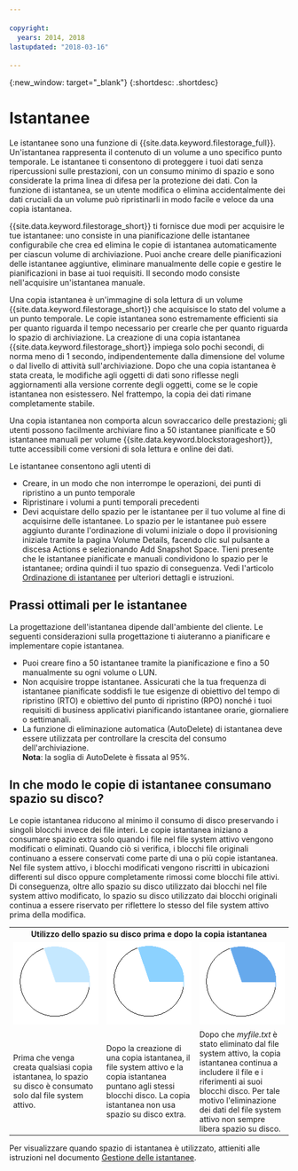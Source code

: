 ```yaml
---

copyright:
  years: 2014, 2018
lastupdated: "2018-03-16"

---
```

{:new_window: target="_blank"}
{:shortdesc: .shortdesc}

# Istantanee

Le istantanee sono una funzione di {{site.data.keyword.filestorage_full}}. Un'istantanea rappresenta il contenuto di un volume a uno specifico punto temporale. Le istantanee ti consentono di proteggere i tuoi dati senza ripercussioni sulle prestazioni, con un consumo minimo di spazio e sono considerate la prima linea di difesa per la protezione dei dati. Con la funzione di istantanea, se un utente modifica o elimina accidentalmente dei dati cruciali da un volume può ripristinarli in modo facile e veloce da una copia istantanea.

{{site.data.keyword.filestorage_short}} ti fornisce due modi per acquisire le tue istantanee: uno consiste in una pianificazione delle istantanee configurabile che crea ed elimina le copie di istantanea automaticamente per ciascun volume di archiviazione. Puoi anche creare delle pianificazioni delle istantanee aggiuntive, eliminare manualmente delle copie e gestire le pianificazioni in base ai tuoi requisiti. Il secondo modo consiste nell'acquisire un'istantanea manuale.

Una copia istantanea è un'immagine di sola lettura di un volume {{site.data.keyword.filestorage_short}} che acquisisce lo stato del volume a un punto temporale. Le copie istantanea sono estremamente efficienti sia per quanto riguarda il tempo necessario per crearle che per quanto riguarda lo spazio di archiviazione. La creazione di una copia istantanea {{site.data.keyword.filestorage_short}} impiega solo pochi secondi, di norma meno di 1 secondo, indipendentemente dalla dimensione del volume o dal livello di attività sull'archiviazione. Dopo che una copia istantanea è stata creata, le modifiche agli oggetti di dati sono riflesse negli aggiornamenti alla versione corrente degli oggetti, come se le copie istantanea non esistessero. Nel frattempo, la copia dei dati rimane completamente stabile. 

Una copia istantanea non comporta alcun sovraccarico delle prestazioni; gli utenti possono facilmente archiviare fino a 50 istantanee pianificate e 50 istantanee manuali per volume {{site.data.keyword.blockstorageshort}}, tutte accessibili come versioni di sola lettura e online dei dati.

Le istantanee consentono agli utenti di

- Creare, in un modo che non interrompe le operazioni, dei punti di ripristino a un punto temporale
- Ripristinare i volumi a punti temporali precedenti
- Devi acquistare dello spazio per le istantanee per il tuo volume al fine di acquisirne delle istantanee. Lo spazio per le istantanee può essere aggiunto durante l'ordinazione di volumi iniziale o dopo il provisioning iniziale tramite la pagina Volume Details, facendo clic sul pulsante a discesa Actions e selezionando Add Snapshot Space. Tieni presente che le istantanee pianificate e manuali condividono lo spazio per le istantanee; ordina quindi il tuo spazio di conseguenza. Vedi l'articolo [Ordinazione di istantanee](ordering-snapshots.html) per ulteriori dettagli e istruzioni. 

## Prassi ottimali per le istantanee
La progettazione dell'istantanea dipende dall'ambiente del cliente. Le seguenti considerazioni sulla progettazione ti aiuteranno a pianificare e implementare copie istantanea. 
- 	Puoi creare fino a 50 istantanee tramite la pianificazione e fino a 50 manualmente su ogni volume o LUN. 
- 	Non acquisire troppe istantanee. Assicurati che la tua frequenza di istantanee pianificate soddisfi le tue esigenze di obiettivo del tempo di ripristino (RTO) e obiettivo del punto di ripristino (RPO) nonché i tuoi requisiti di business applicativi pianificando istantanee orarie, giornaliere o settimanali. 
- 	La funzione di eliminazione automatica (AutoDelete) di istantanea deve essere utilizzata per controllare la crescita del consumo dell'archiviazione. <br/>
    **Nota**: la soglia di AutoDelete è fissata al 95%.
    
## In che modo le copie di istantanee consumano spazio su disco?
Le copie istantanea riducono al minimo il consumo di disco preservando i singoli blocchi invece dei file interi. Le copie istantanea iniziano a consumare spazio extra solo quando i file nel file system attivo vengono modificati o eliminati. Quando ciò si verifica, i blocchi file originali continuano a essere conservati come parte di una o più copie istantanea.
Nel file system attivo, i blocchi modificati vengono riscritti in ubicazioni differenti sul disco oppure completamente rimossi come blocchi file attivi. Di conseguenza, oltre allo spazio su disco utilizzato dai blocchi nel file system attivo modificato, lo spazio su disco utilizzato dai blocchi originali continua a essere riservato per riflettere lo stesso del file system attivo prima della modifica.

<table>
    <colgroup>
      <col style="width: 33.3%;"/>
      <col style="width: 33.3%;"/>
      <col style="width: 33.3%;"/>
    </colgroup>
    <tbody>
      <tr>
        <th colspan="3" style="border: 0.0px;text-align: center;">Utilizzo dello spazio su disco prima e dopo la copia istantanea</th>
     </tr><tr>
        <td style="border: 0.0px;text-align: center;"><img src="/images/bfcircle1.png" alt="Prima della copia istantanea"></td>
        <td style="border: 0.0px;text-align: center;"><img src="/images/bfcircle3.png" alt="Dopo la copia istantanea"></td>
        <td style="border: 0.0px;text-align: center;"><img src="/images/bfcircle2.png" alt="Modifiche dopo la copia istantanea"></td>
     </tr><tr>
        <td style="border: 0.0px;">Prima che venga creata qualsiasi copia istantanea, lo spazio su disco è consumato solo dal file system attivo.</td>
        <td style="border: 0.0px;">Dopo la creazione di una copia istantanea, il file system attivo e la copia istantanea puntano agli stessi blocchi disco. La copia istantanea non usa spazio su disco extra.</td>
        <td style="border: 0.0px;">Dopo che <i>myfile.txt</i> è stato eliminato dal file system attivo, la copia istantanea continua a includere il file e i riferimenti ai suoi blocchi disco. Per tale motivo l'eliminazione dei dati del file system attivo non sempre libera spazio su disco.</td>
      </tr>
    </tbody>
</table>

Per visualizzare quando spazio di istantanea è utilizzato, attieniti alle istruzioni nel documento [Gestione delle istantanee](working-with-snapshots.html). 
